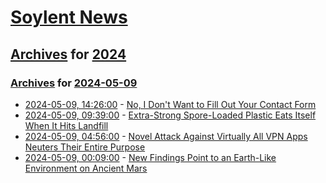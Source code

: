 # [Soylent News](../../../README.md)

## [Archives](../../index.md) for [2024](../index.md)

### [Archives](../../index.md) for [2024-05-09](index.md)

* [2024-05-09, 14:26:00](https://soylentnews.org/article.pl?sid=24/05/08/048202&from=rss) - [No, I Don't Want to Fill Out Your Contact Form](https://soylentnews.org/article.pl?sid=24/05/08/048202&from=rss)
* [2024-05-09, 09:39:00](https://soylentnews.org/article.pl?sid=24/05/08/042229&from=rss) - [Extra-Strong Spore-Loaded Plastic Eats Itself When It Hits Landfill](https://soylentnews.org/article.pl?sid=24/05/08/042229&from=rss)
* [2024-05-09, 04:56:00](https://soylentnews.org/article.pl?sid=24/05/08/0357210&from=rss) - [Novel Attack Against Virtually All VPN Apps Neuters Their Entire Purpose](https://soylentnews.org/article.pl?sid=24/05/08/0357210&from=rss)
* [2024-05-09, 00:09:00](https://soylentnews.org/article.pl?sid=24/05/08/0349249&from=rss) - [New Findings Point to an Earth-Like Environment on Ancient Mars](https://soylentnews.org/article.pl?sid=24/05/08/0349249&from=rss)
